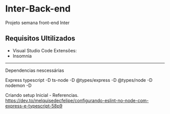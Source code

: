 # Inter-Back-end
Projeto semana front-end  Inter

## Requisitos Ultilizados

- Visual Studio Code
  Extensões:
- Insomnia


---
Dependencias nescessárias

Express
typescript -D
ts-node -D 
@types/express -D
@types/node -D
nodemon -D


Criando setup Inicial - Referencias.
https://dev.to/melquisedecfelipe/configurando-eslint-no-node-com-express-e-typescript-58p9
